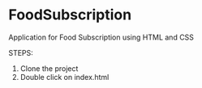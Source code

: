 # FoodSubscription
Application for Food Subscription using HTML and CSS



STEPS:


1. Clone the project
2. Double click on index.html
